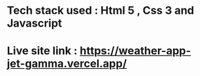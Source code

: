 # Tech stack used : Html 5 , Css 3 and Javascript
# Live site link : https://weather-app-jet-gamma.vercel.app/
